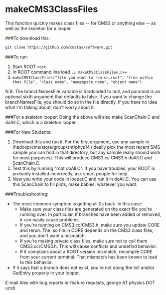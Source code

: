 makeCMS3ClassFiles
===============

This function quickly makes class files -- for CMS3 or anything else -- as well as the skeleton for a looper.

###To download this:
``` bash
git clone https://github.com/cmstas/software.git
```

###To run:
  1.  Start ROOT `root`
  2.  In ROOT command line load `.L makeCMS3ClassFiles.C++`
  3.  `makeCMS3ClassFiles("file you want to run on.root", "tree within that file", "class name", "namespace name", "object name")`

N.B. The branchNamesFile variable is hardcoded to null, and paranoid is an optional sixth argument that defaults to false.  If you want to change the branchNamesFile, you should do so in the file directly.  If you have no idea what I'm talking about, don't worry about it.

###For a skeleton looper:
  Doing the above will also make ScanChain.C and doAll.C, which is a skeleton looper.

###For New Students:
  1.  Download this and run it.  For the first argument, use any sample in /hadoop/cms/store/group/snt/phys14 (ideally pick the most recent SMS sample you can find in that directory, but any sample really should work for most purposes).  This will produce CMS3.cc CMS3.h doAll.C and ScanChain.C.
  2.  Test this by running "root doAll.C".  If you have troubles, your ROOT is probably installed incorrectly, ask smart people for help.
  3.  Now you write your code in looper.C and run it in doAll.C.  You can use this ScanChain to fill plots, make babies, whatever you want.

###Troubleshooting:
  - The most common symptom is getting all 0s back.  In this case:
    - Make sure your class files are generated on the exact file you're running over.  In particular, if branches have been added or removed, it can easily cause problems
    - If you're running on CMS3.cc/CMS3.h, make sure you update CORE and rerun.  The .so file in CORE depends on the CMS3 class files, and you don't want a mismatch.
    - If you're making private class files, make sure not to call them CMS3.cc/CMS3.h.  This will cause conflicts and undefind behavior.
    - If it complains about a ROOT version mismatch, recompile CORE from your current terminal.  That mismatch has been known to lead to this behavior.
  - If it says that a branch does not exist, you're not doing the Init and/or GetEntry properly in your looper.

E-mail Alex with bug reports or feature requests, george AT physics DOT ucsb
